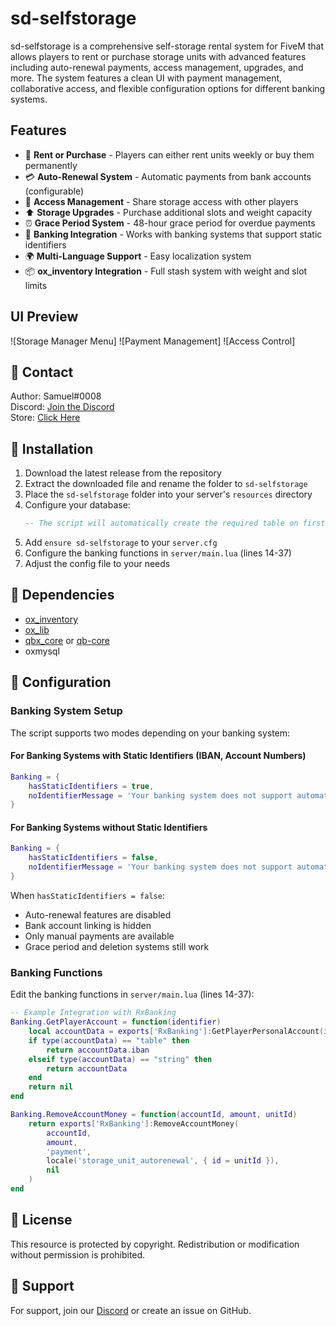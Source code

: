 # sd-selfstorage

sd-selfstorage is a comprehensive self-storage rental system for FiveM that allows players to rent or purchase storage units with advanced features including auto-renewal payments, access management, upgrades, and more. The system features a clean UI with payment management, collaborative access, and flexible configuration options for different banking systems.

## Features
- 🏢 **Rent or Purchase** - Players can either rent units weekly or buy them permanently
- 💳 **Auto-Renewal System** - Automatic payments from bank accounts (configurable)
- 👥 **Access Management** - Share storage access with other players
- ⬆️ **Storage Upgrades** - Purchase additional slots and weight capacity
- ⏰ **Grace Period System** - 48-hour grace period for overdue payments
- 🏦 **Banking Integration** - Works with banking systems that support static identifiers
- 🌍 **Multi-Language Support** - Easy localization system
- 📦 **ox_inventory Integration** - Full stash system with weight and slot limits

## UI Preview
![Storage Manager Menu]
![Payment Management]
![Access Control]

## 🔔 Contact

Author: Samuel#0008  
Discord: [Join the Discord](https://discord.gg/FzPehMQaBQ)  
Store: [Click Here](https://fivem.samueldev.shop)

## 💾 Installation

1. Download the latest release from the repository
2. Extract the downloaded file and rename the folder to `sd-selfstorage`
3. Place the `sd-selfstorage` folder into your server's `resources` directory
4. Configure your database:
   ```sql
   -- The script will automatically create the required table on first start
   ```
5. Add `ensure sd-selfstorage` to your `server.cfg`
6. Configure the banking functions in `server/main.lua` (lines 14-37)
7. Adjust the config file to your needs

## 📖 Dependencies
- [ox_inventory](https://github.com/overextended/ox_inventory)
- [ox_lib](https://github.com/overextended/ox_lib)
- [qbx_core](https://github.com/Qbox-project/qbx_core) or [qb-core](https://github.com/qbcore-framework/qb-core)
- oxmysql

## 📖 Configuration

### Banking System Setup
The script supports two modes depending on your banking system:

#### For Banking Systems with Static Identifiers (IBAN, Account Numbers)
```lua
Banking = {
    hasStaticIdentifiers = true,
    noIdentifierMessage = 'Your banking system does not support automatic payments'
}
```

#### For Banking Systems without Static Identifiers
```lua
Banking = {
    hasStaticIdentifiers = false,
    noIdentifierMessage = 'Your banking system does not support automatic payments'
}
```

When `hasStaticIdentifiers = false`:
- Auto-renewal features are disabled
- Bank account linking is hidden
- Only manual payments are available
- Grace period and deletion systems still work

### Banking Functions
Edit the banking functions in `server/main.lua` (lines 14-37):

```lua
-- Example Integration with RxBanking
Banking.GetPlayerAccount = function(identifier)
    local accountData = exports['RxBanking']:GetPlayerPersonalAccount(identifier)
    if type(accountData) == "table" then
        return accountData.iban
    elseif type(accountData) == "string" then
        return accountData
    end
    return nil
end

Banking.RemoveAccountMoney = function(accountId, amount, unitId)
    return exports['RxBanking']:RemoveAccountMoney(
        accountId, 
        amount, 
        'payment', 
        locale('storage_unit_autorenewal', { id = unitId }), 
        nil
    )
end
```

## 📜 License

This resource is protected by copyright. Redistribution or modification without permission is prohibited.

## 🤝 Support


For support, join our [Discord](https://discord.gg/FzPehMQaBQ) or create an issue on GitHub.
